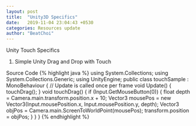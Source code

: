 ```yaml
---
layout: post
title:  "Unity3D Specifics"
date:   2019-11-04 23:04:43 +0530
categories: Resources update
author: "BeatChoi"
---
```


Unity Touch Specifics

01. Simple Unity Drag and Drop with Touch

Source Code
{% highlight java %}
using System.Collections;
using System.Collections.Generic;
using UnityEngine;
public class touchSample : MonoBehaviour
{   // Update is called once per frame
    void Update()
    {
       touchDrag();
    }
    void touchDrag()
    {
        if (Input.GetMouseButton(0))
        {
            float depth = Camera.main.transform.position.x + 10;
            Vector3 mousePos = new Vector3(Input.mousePosition.x, Input.mousePosition.y, depth);
            Vector3 objPos = Camera.main.ScreenToWorldPoint(mousePos);
            transform.position = objPos;
        }
    }
}
{% endhighlight %}
